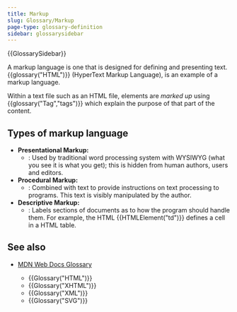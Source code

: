 ```yaml
---
title: Markup
slug: Glossary/Markup
page-type: glossary-definition
sidebar: glossarysidebar
---
```


{{GlossarySidebar}}

A markup language is one that is designed for defining and presenting text. {{glossary("HTML")}} (HyperText Markup Language), is an example of a markup language.

Within a text file such as an HTML file, elements are _marked up_ using {{glossary("Tag","tags")}} which explain the purpose of that part of the content.

## Types of markup language

- **Presentational Markup:**
  - : Used by traditional word processing system with WYSIWYG (what you see it is what you get); this is hidden from human authors, users and editors.
- **Procedural Markup:**
  - : Combined with text to provide instructions on text processing to programs. This text is visibly manipulated by the author.
- **Descriptive Markup:**
  - : Labels sections of documents as to how the program should handle them. For example, the HTML {{HTMLElement("td")}} defines a cell in a HTML table.

## See also

- [MDN Web Docs Glossary](/en-US/docs/Glossary)

  - {{Glossary("HTML")}}
  - {{Glossary("XHTML")}}
  - {{Glossary("XML")}}
  - {{Glossary("SVG")}}
